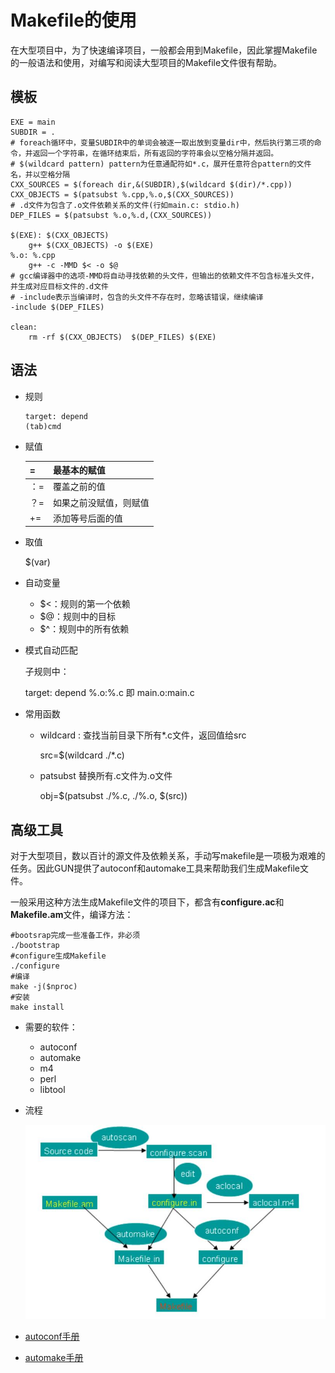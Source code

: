 # Makefile的使用

在大型项目中，为了快速编译项目，一般都会用到Makefile，因此掌握Makefile的一般语法和使用，对编写和阅读大型项目的Makefile文件很有帮助。

## 模板

~~~shell
EXE = main
SUBDIR = .
# foreach循环中，变量SUBDIR中的单词会被逐一取出放到变量dir中，然后执行第三项的命令，并返回一个字符串，在循环结束后，所有返回的字符串会以空格分隔并返回。
# $(wildcard pattern) pattern为任意通配符如*.c，展开任意符合pattern的文件名，并以空格分隔
CXX_SOURCES = $(foreach dir,&(SUBDIR),$(wildcard $(dir)/*.cpp))
CXX_OBJECTS = $(patsubst %.cpp,%.o,$(CXX_SOURCES))
# .d文件为包含了.o文件依赖关系的文件(行如main.c: stdio.h)
DEP_FILES = $(patsubst %.o,%.d,(CXX_SOURCES))

$(EXE): $(CXX_OBJECTS)
	g++ $(CXX_OBJECTS) -o $(EXE)
%.o: %.cpp
	g++ -c -MMD $< -o $@
# gcc编译器中的选项-MMD将自动寻找依赖的头文件，但输出的依赖文件不包含标准头文件，并生成对应目标文件的.d文件
# -include表示当编译时，包含的头文件不存在时，忽略该错误，继续编译
-include $(DEP_FILES)

clean:
	rm -rf $(CXX_OBJECTS)  $(DEP_FILES)	$(EXE)
~~~

## 语法

- 规则

  ~~~shell
  target: depend
  (tab)cmd
  ~~~
  
- 赋值

  | =    | 最基本的赋值           |
  | ---- | ---------------------- |
  | ：=  | 覆盖之前的值           |
  | ？=  | 如果之前没赋值，则赋值 |
  | +=   | 添加等号后面的值       |

- 取值

  $(var)

- 自动变量

  - $<：规则的第一个依赖
  - $@：规则中的目标
  - $^：规则中的所有依赖

- 模式自动匹配

  子规则中：

  target: depend %.o:%.c 即 main.o:main.c

- 常用函数

  - wildcard : 查找当前目录下所有*.c文件，返回值给src

    src=$(wildcard ./*.c)

  - patsubst 替换所有.c文件为.o文件

    obj=$(patsubst ./%.c, ./%.o, $(src))

## 高级工具

对于大型项目，数以百计的源文件及依赖关系，手动写makefile是一项极为艰难的任务。因此GUN提供了autoconf和automake工具来帮助我们生成Makefile文件。



一般采用这种方法生成Makefile文件的项目下，都含有**configure.ac**和**Makefile.am**文件，编译方法：

~~~shell
#bootsrap完成一些准备工作，非必须
./bootstrap
#configure生成Makefile
./configure
#编译
make -j($nproc)
#安装
make install
~~~

- 需要的软件：
  - autoconf
  - automake
  - m4
  - perl
  - libtool

- 流程

  ![fig1](./fig1.jpg)

- [autoconf手册](http://tool.oschina.net/apidocs/apidoc?api=autoconf)
- [automake手册](http://www.gnu.org/software/automake/manual/automake.html)

